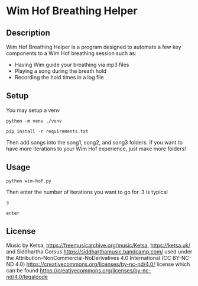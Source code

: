 # Wim Hof Breathing Helper
## Description
Wim Hof Breathing Helper is a program designed to automate a few key components to a Wim Hof breathing session such as:

- Having Wim guide your breathing via mp3 files
- Playing a song during the breath hold
- Recording the hold times in a log file

## Setup
You may setup a venv

`python -m venv ./venv`

`pip install -r requirements.txt`

Then add songs into the song1, song2, and song3 folders. If you want to have more iterations to your Wim Hof experience, just make more folders!

## Usage
`python wim-hof.py`

Then enter the number of iterations you want to go for. 3 is typical

`3`

`enter`

## License
Music by Ketsa, https://freemusicarchive.org/music/Ketsa, https://ketsa.uk/  and Siddhartha Corsus https://siddharthamusic.bandcamp.com/ used under the Attribution-NonCommercial-NoDerivatives 4.0 International (CC BY-NC-ND 4.0) https://creativecommons.org/licenses/by-nc-nd/4.0/ license which can be found https://creativecommons.org/licenses/by-nc-nd/4.0/legalcode
